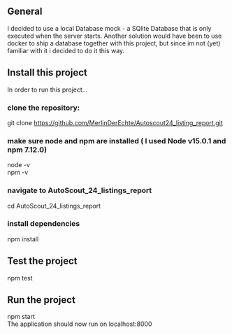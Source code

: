 ## General

I decided to use a local Database mock - a SQlite Database that is only executed when the server starts.
Another solution would have been to use docker to ship a database together with this project, but since im not (yet) familiar 
with it i decided to do it this way.
## Install this project
In order to run this project...
###  clone the repository: 
git clone https://github.com/MerlinDerEchte/Autoscout24_listing_report.git

### make sure node and npm are installed ( I used Node v15.0.1 and npm 7.12.0)
node -v <br>
npm -v 

### navigate to AutoScout_24_listings_report
cd AutoScout_24_listings_report

### install dependencies
npm install

## Test the project
npm test

## Run the project
npm start <br>
The application should now run on localhost:8000
